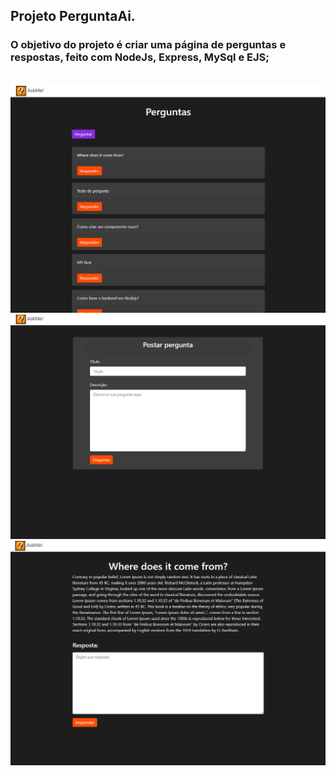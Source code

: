 ## Projeto PerguntaAi.
### O objetivo do projeto é criar uma página de perguntas e respostas, feito com NodeJs, Express, MySql e EJS;
<br/>
<img width="600px" src="/public/img/askmeHome2.png">
<img width="600px" src="/public/img/perguntapage.png">
<img width="600px" src="/public/img/respostapage.png">

